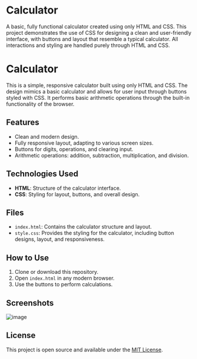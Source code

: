 # Calculator
A basic, fully functional calculator created using only HTML and CSS. This project demonstrates the use of CSS for designing a clean and user-friendly interface, with buttons and layout that resemble a typical calculator. All interactions and styling are handled purely through HTML and CSS.
# Calculator

This is a simple, responsive calculator built using only HTML and CSS. The design mimics a basic calculator and allows for user input through buttons styled with CSS. It performs basic arithmetic operations through the built-in functionality of the browser.

## Features

- Clean and modern design.
- Fully responsive layout, adapting to various screen sizes.
- Buttons for digits, operations, and clearing input.
- Arithmetic operations: addition, subtraction, multiplication, and division.

## Technologies Used

- **HTML**: Structure of the calculator interface.
- **CSS**: Styling for layout, buttons, and overall design.

## Files

- `index.html`: Contains the calculator structure and layout.
- `style.css`: Provides the styling for the calculator, including button designs, layout, and responsiveness.

## How to Use

1. Clone or download this repository.
2. Open `index.html` in any modern browser.
3. Use the buttons to perform calculations.

## Screenshots

![image](https://github.com/user-attachments/assets/d538338e-1a02-41db-8691-1835238e5fc0)


## License

This project is open source and available under the [MIT License](LICENSE).
